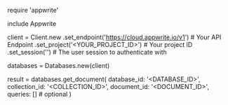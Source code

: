 require 'appwrite'

include Appwrite

client = Client.new
    .set_endpoint('https://cloud.appwrite.io/v1') # Your API Endpoint
    .set_project('<YOUR_PROJECT_ID>') # Your project ID
    .set_session('') # The user session to authenticate with

databases = Databases.new(client)

result = databases.get_document(
    database_id: '<DATABASE_ID>',
    collection_id: '<COLLECTION_ID>',
    document_id: '<DOCUMENT_ID>',
    queries: [] # optional
)
